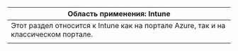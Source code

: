 |                              Область применения: Intune                               |
|-------------------------------------------------------------------------------|
| Этот раздел относится к Intune как на портале Azure, так и на классическом портале. |
|                                                                               |

